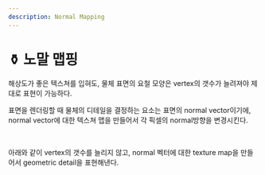 ```yaml
---
description: Normal Mapping
---
```


# ⚱ 노말 맵핑

해상도가 좋은 텍스쳐를 입혀도, 물체 표면의 요철 모양은 vertex의 갯수가 늘려져야 제대로 표현이 가능하다.

표면을 렌더링할 때 물체의 디테일을 결정하는 요소는 표면의 normal vector이기에, normal vector에 대한 텍스쳐 맵을 만들어서 각 픽셀의 normal방향을 변경시킨다.

<figure><img src="../.gitbook/assets/스크린샷 2023-09-20 오후 8.56.55.png" alt=""><figcaption></figcaption></figure>

아래와 같이 vertex의 갯수를 늘리지 않고, normal 벡터에 대한 texture map을 만들어서 geometric detail을 표현해낸다.

<figure><img src="../.gitbook/assets/스크린샷 2023-09-20 오후 8.58.18.png" alt=""><figcaption></figcaption></figure>













